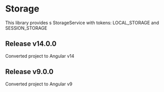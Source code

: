 # Storage

This library provides s StorageService with tokens: LOCAL_STORAGE and SESSION_STORAGE

## Release v14.0.0
Converted project to Angular v14

## Release v9.0.0
Converted project to Angular v9